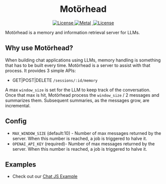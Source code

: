 <h1 align="center" >
Motörhead
</h1>
<p align="center">
    <a href="https://github.com/getmetal/motorhead/blob/main/LICENSE">
    <img src="https://img.shields.io/github/license/getmetal/motorhead?style=flat&label=license&logo=github&color=4f46e5&logoColor=fff" alt="License" />
    </a>
  <a href="https://twitter.com/Metal_io">
    <img src="https://img.shields.io/badge/metal-message?style=flat&logo=twitter&color=4f46e5&logoColor=#4f46e5" alt="Metal" style="margin-right:3px" />
  </a>
  <a href="https://discord.gg/GHY3Y8tU3J">
    <img src="https://dcbadge.vercel.app/api/server/GHY3Y8tU3J?compact=true&style=flat" alt="License" />
  </a>
</p>

Motörhead is a memory and information retrieval server for LLMs.

## Why use Motörhead?

When building chat applications using LLMs, memory handling is something that  has to be built every time. Motörhead is a server to assist with that process. It provides 3 simple APIs:

- GET|POST|DELETE `/sessions/:id/memory`

A max `window_size` is set for the LLM to keep track of the conversation. Once that max is hit, Motörhead process the `window_size` / 2 messages and summarizes them. Subsequent summaries, as the messages grow, are incremental.

## Config

- `MAX_WINDOW_SIZE` (default:10) - Number of max messages returned by the server. When this number is reached, a job is triggered to halve it.
- `OPENAI_API_KEY` (required)- Number of max messages returned by the server. When this number is reached, a job is triggered to halve it.

## Examples

- Check out our [Chat JS Example](examples/chat-js/)
